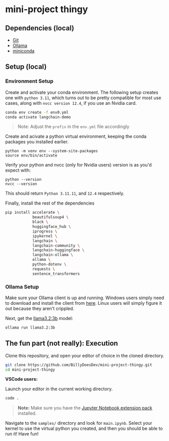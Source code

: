 # mini-project thingy

## Dependencies (local)
- [Git](https://git-scm.com/downloads/)
- [Ollama](https://ollama.com/)
- [miniconda](https://www.anaconda.com/download/success)


## Setup (local)

### Environment Setup

Create and activate your conda environment. The following setup creates one with `python 3.11`, which turns out to be pretty compatible for most use cases, along with `nvcc version 12.4`, if you use an Nvidia card.

```sh
conda env create -f env0.yml
conda activate langchain-demo
```
> Note: Adjust the `prefix` in the `env.yml` file accordingly

Create and acivate a python virtual environment, keeping the conda packages you installed earlier.
```
python -m venv env --system-site-packages
source env/bin/activate
```

Verify your python and nvcc (only for Nvidia users) version is as you'd expect with:
```
python --version
nvcc --version
```
This should return `Python 3.11.11`, and `12.4` respectively.

Finally, install the rest of the dependencies
```sh
pip install accelerate \
            beautifulsoup4 \
            black \
            huggingface_hub \
            iprogress \
            ipykernel \
            langchain \
            langchain-community \
            langchain-huggingface \
            langchain-ollama \
            ollama \
            python-dotenv \
            requests \
            sentence_transformers
```

### Ollama Setup
Make sure your Ollama client is up and running. Windows users simply need to download and install the client from [here](https://ollama.com/). Linux users will simply figure it out because they aren't crippled.

Next, get the [llama3.2:3b](https://ollama.com/library/llama3.2) model:
```sh
ollama run llama3.2:3b
```


## The fun part (not really): Execution

Clone this repository, and open your editor of choice in the cloned directory.
```sh
git clone https://github.com/BillyDoesDev/mini-project-thingy.git
cd mini-project-thingy
```

**VSCode users:**

Launch your editor in the current working directory.
```sh
code .
```

> **Note:** Make sure you have the [Jupyter Notebook extension pack](https://marketplace.visualstudio.com/items?itemName=ms-toolsai.jupyter) installed.

Navigate to the `samples/` directory and look for `main.ipynb`. Select your kernel to use the virtual python you created, and then you should be able to run it! Have fun!